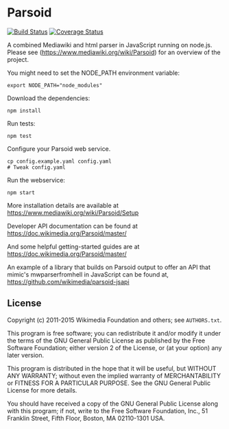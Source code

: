 Parsoid
=======

[![Build Status](https://travis-ci.org/wikimedia/parsoid.svg?branch=master)](https://travis-ci.org/wikimedia/parsoid)
[![Coverage Status](https://img.shields.io/coveralls/wikimedia/parsoid.svg)](https://coveralls.io/r/wikimedia/parsoid?branch=master)

A combined Mediawiki and html parser in JavaScript running on node.js. Please
see (https://www.mediawiki.org/wiki/Parsoid) for an overview
of the project.

You might need to set the NODE_PATH environment variable:

	export NODE_PATH="node_modules"

Download the dependencies:

	npm install

Run tests:

	npm test

Configure your Parsoid web service.

	cp config.example.yaml config.yaml
	# Tweak config.yaml

Run the webservice:

	npm start

More installation details are available at
https://www.mediawiki.org/wiki/Parsoid/Setup

Developer API documentation can be found at
https://doc.wikimedia.org/Parsoid/master/

And some helpful getting-started guides are at
https://doc.wikimedia.org/Parsoid/master/

An example of a library that builds on Parsoid output to offer an API that
mimic's mwparserfromhell in JavaScript can be found at,
https://github.com/wikimedia/parsoid-jsapi

License
-------

Copyright (c) 2011-2015 Wikimedia Foundation and others; see
`AUTHORS.txt`.

This program is free software; you can redistribute it and/or modify
it under the terms of the GNU General Public License as published by
the Free Software Foundation; either version 2 of the License, or
(at your option) any later version.

This program is distributed in the hope that it will be useful,
but WITHOUT ANY WARRANTY; without even the implied warranty of
MERCHANTABILITY or FITNESS FOR A PARTICULAR PURPOSE.  See the
GNU General Public License for more details.

You should have received a copy of the GNU General Public License along
with this program; if not, write to the Free Software Foundation, Inc.,
51 Franklin Street, Fifth Floor, Boston, MA 02110-1301 USA.
